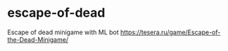# escape-of-dead
Escape of dead minigame with ML bot https://tesera.ru/game/Escape-of-the-Dead-Minigame/
